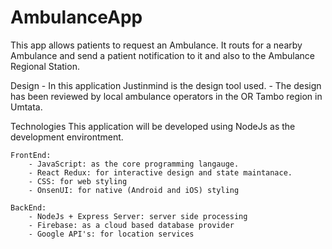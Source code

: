 # AmbulanceApp
This app allows patients to request an Ambulance. It routs for a nearby Ambulance and send a patient notification to it and also to the Ambulance Regional Station.

Design 
	- In this application Justinmind is the design tool used. 
	- The design has been reviewed by local ambulance operators in the OR Tambo region in Umtata.

Technologies
	This application will be developed using NodeJs as the development environtment. 

	FrontEnd:
		- JavaScript: as the core programming langauge.
		- React Redux: for interactive design and state maintanace.
		- CSS: for web styling
		- OnsenUI: for native (Android and iOS) styling

	BackEnd:
		- NodeJs + Express Server: server side processing
		- Firebase: as a cloud based database provider
		- Google API's: for location services